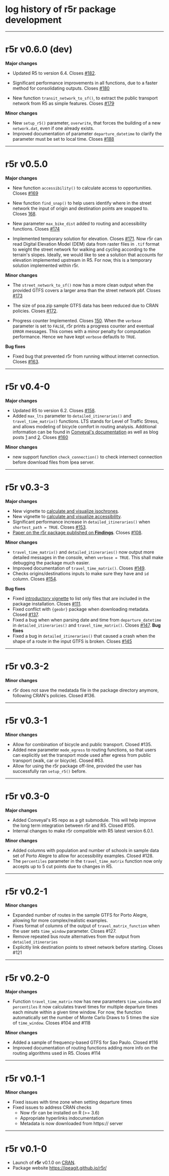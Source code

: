 # log history of r5r package development

-------------------------------------------------------
# r5r v0.6.0 (dev)

**Major changes**

- Updated R5 to version 6.4. Closes [#182](https://github.com/ipeaGIT/r5r/issues/182).

- Significant performance improvements in all functions, due to a faster method
for consolidating outputs. Closes [#180](https://github.com/ipeaGIT/r5r/issues/180)

- New function `transit_network_to_sf()`, to extract the public transport network 
from R5 as simple features. Closes [#179](https://github.com/ipeaGIT/r5r/issues/179)

**Minor changes**

- New `setup_r5()` parameter, `overwrite`, that forces the building of a new `network.dat`, even if one already exists.
- Improved documentation of parameter `departure_datetime` to clarify the parameter must be set to local time. Closes  [#188](https://github.com/ipeaGIT/r5r/issues/188)

-------------------------------------------------------
# r5r v0.5.0

**Major changes**
- New function `accessibility()` to calculate access to opportunities. Closes [#169](https://github.com/ipeaGIT/r5r/issues/169)

- New function `find_snap()` to help users identify where in the street network the input of origin and destination points are snapped to. Closes [168](https://github.com/ipeaGIT/r5r/issues/168).

- New parameter `max_bike_dist` added to routing and accessibility functions. Closes [#174](https://github.com/ipeaGIT/r5r/issues/174)

- Implemented temporary solution for elevation. Closes [#171](https://github.com/ipeaGIT/r5r/issues/171). Now r5r can read Digital Elevation Model (DEM) data from raster files in `.tif` format to weight the
street network for walking and cycling according to the terrain's slopes. Ideally, we would like to see a solution that accounts for elevation implemented upstream in R5. For now, this is a temporary solution implemented within r5r.

**Minor changes**
- The `street_network_to_sf()` now has a more clean output when the provided GTFS covers a larger area than the street network pbf. Closes [#173](https://github.com/ipeaGIT/r5r/issues/173)

- The size of poa.zip sample GTFS data has been reduced due to CRAN policies. Closes [#172](https://github.com/ipeaGIT/r5r/issues/172).

- Progress counter Implemented. Closes [150](https://github.com/ipeaGIT/r5r/issues/150). When the `verbose` parameter is set to `FALSE`, r5r prints a progress counter and eventual `ERROR` messages. This comes with a minor penalty for computation performance. Hence we have kept `verbose` defautls to `TRUE`.


**Bug fixes**
- Fixed bug that prevented r5r from running without internet connection. Closes [#163](https://github.com/ipeaGIT/r5r/issues/163).




-------------------------------------------------------
# r5r v0.4-0

**Major changes**
- Updated R5 to version 6.2. Closes [#158](https://github.com/ipeaGIT/r5r/issues/158).
- Added `max_lts` parameter to `detailed_itineraries()` and `travel_time_matrix()` functions. LTS stands for Level of Traffic Stress, and allows modeling of bicycle comfort in routing analysis. Additional information can be found in [Conveyal's documentation](https://docs.conveyal.com/learn-more/traffic-stress) as well as blog posts [1](https://blog.conveyal.com/bike-lts-with-single-point-analysis-in-conveyal-55eecff8c0c7) and [2](https://blog.conveyal.com/modeling-bicycle-comfort-with-conveyal-analysis-part-2-6c0a3d004c6a). Closes [#160](https://github.com/ipeaGIT/r5r/issues/160)

**Minor changes**
- new support function `check_connection()` to check internect connection before
download files from Ipea server.



-------------------------------------------------------
# r5r v0.3-3

**Major changes**
- New vignette to [calculate and visualize isochrones](https://ipeagit.github.io/r5r/articles/calculating_isochrones.html).
- New vignette to [calculate and visualize accessibility](https://ipeagit.github.io/r5r/articles/calculating_accessibility.html).
- Significant performance increase in `detailed_itineraries()` when 
`shortest_path = TRUE`. Closes [#153](https://github.com/ipeaGIT/r5r/issues/153).
- [Paper on the r5r package published on **Findings**](https://doi.org/10.32866/001c.21262). Closes [#108](https://github.com/ipeaGIT/r5r/issues/108).

**Minor changes**
- `travel_time_matrix()` and `detailed_itineraries()` now output more detailed
messages in the console, when `verbose = TRUE`. This shall make debugging the
package much easier.
- Improved documentation of `travel_time_matrix()`. Closes [#149](https://github.com/ipeaGIT/r5r/issues/149).
- Checks origins/destinations inputs to make sure they have and `id` column. Closes [#154](https://github.com/ipeaGIT/r5r/issues/154).

**Bug fixes**
- Fixed [introductory vignette](https://ipeagit.github.io/r5r/articles/intro_to_r5r.html) to list only files that are included in the package installation. Closes [#111](https://github.com/ipeaGIT/r5r/issues/111).
- Fixed conflict with `{geobr}` package when downloading metadata. Closed [#137](https://github.com/ipeaGIT/r5r/issues/137).
- Fixed a bug when when parsing date and time from `departure_datetime` in `detailed_itineraries()` and `travel_time_matrix()`. Closes [#147](https://github.com/ipeaGIT/r5r/issues/147).
**Bug fixes**
- Fixed a bug in `detailed_itineraries()` that caused a crash when the shape of a route in the input GTFS is broken. Closes [#145](https://github.com/ipeaGIT/r5r/issues/145)

-------------------------------------------------------

# r5r v0.3-2

**Minor changes**
- r5r does not save the medatada file in the package directory anymore, following CRAN's policies. Closed #136.

-------------------------------------------------------

# r5r v0.3-1

**Minor changes**
- Allow for combination of bicycle and public transport. Closed #135.
- Added new parameter `mode_egress` to routing functions, so that users can 
explicitly set the transport mode used after egress from public transport (walk,
car or bicycle). Closed #63.
- Allow for using the r5r package off-line, provided the user has successfully ran
`setup_r5()` before.

-------------------------------------------------------

# r5r v0.3-0

**Major changes**
- Added Conveyal's R5 repo as a git submodule. This will help improve the long term integration between r5r and R5. Closed #105.
- Internal changes to make r5r compatible with R5 latest version 6.0.1.

**Minor changes**
- Added columns with population and number of schools in sample data set of Porto Alegre to allow for accessibility examples. Closed #128.
- The `percentiles` parameter in the `travel_time_matrix` function now only accepts up to 5 cut points due to changes in R5.

-------------------------------------------------------

# r5r v0.2-1

**Minor changes**
* Expanded number of routes in the sample GTFS for Porto Alegre, allowing for more
complex/realistic examples.
* Fixes format of columns of the output of `travel_matrix_function` when the user 
sets `time_window` parameter. Closes #127.
* Remove repeated bus route alternatives from the output from `detailed_itineraries`
* Explicitly link destination points to street network before starting. Closes #121

-------------------------------------------------------

# r5r v0.2-0

**Major changes**

* Function `travel_time_matrix` now has new parameters `time_window` and
`percentiles` it now calculates travel times for multiple departure times each 
minute within a given time window. For now, the function automatically set the
number of Monte Carlo Draws to 5 times the size of `time_window`. Closes #104 
and #118

**Minor changes**
* Added a sample of frequency-based GTFS for Sao Paulo. Closed #116
* Improved documentation of routing functions adding more info on the routing 
algorithms used in R5. Closes #114

-------------------------------------------------------

# r5r v0.1-1

**Minor changes**
* Fixed issues with time zone when setting departure times
* Fixed issues to address CRAN checks
  * Now r5r can be installed on R (>= 3.6)
  * Appropriate hyperlinks indocumentation
  * Metadata is now downloaded from https:// server

-------------------------------------------------------

# r5r v0.1-0

* Launch of **r5r** v0.1.0 on [CRAN](https://CRAN.R-project.org/package=r5r).
* Package website https://ipeagit.github.io/r5r/
